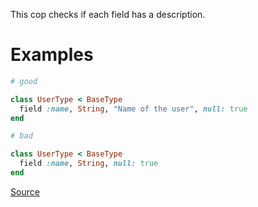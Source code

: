 
This cop checks if each field has a description.

# Examples

```ruby
# good

class UserType < BaseType
  field :name, String, "Name of the user", null: true
end

# bad

class UserType < BaseType
  field :name, String, null: true
end
```

[Source](http://www.rubydoc.info/gems/rubocop/RuboCop/Cop/GraphQL/FieldDescription)